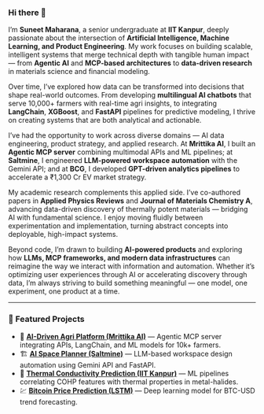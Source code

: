 ### Hi there 👋  

I’m **Suneet Maharana**, a senior undergraduate at **IIT Kanpur**, deeply passionate about the intersection of **Artificial Intelligence, Machine Learning, and Product Engineering**. My work focuses on building scalable, intelligent systems that merge technical depth with tangible human impact — from **Agentic AI** and **MCP-based architectures** to **data-driven research** in materials science and financial modeling.  

Over time, I’ve explored how data can be transformed into decisions that shape real-world outcomes. From developing **multilingual AI chatbots** that serve 10,000+ farmers with real-time agri insights, to integrating **LangChain**, **XGBoost**, and **FastAPI** pipelines for predictive modeling, I thrive on creating systems that are both analytical and actionable.  

I’ve had the opportunity to work across diverse domains — AI data engineering, product strategy, and applied research. At **Mrittika AI**, I built an **Agentic MCP server** combining multimodal APIs and ML pipelines; at **Saltmine**, I engineered **LLM-powered workspace automation** with the Gemini API; and at **BCG**, I developed **GPT-driven analytics pipelines** to accelerate a ₹1,300 Cr EV market strategy.  

My academic research complements this applied side. I’ve co-authored papers in **Applied Physics Reviews** and **Journal of Materials Chemistry A**, advancing data-driven discovery of thermally potent materials — bridging AI with fundamental science. I enjoy moving fluidly between experimentation and implementation, turning abstract concepts into deployable, high-impact systems.  

Beyond code, I’m drawn to building **AI-powered products** and exploring how **LLMs, MCP frameworks, and modern data infrastructures** can reimagine the way we interact with information and automation. Whether it’s optimizing user experiences through AI or accelerating discovery through data, I’m always striving to build something meaningful — one model, one experiment, one product at a time.  

---

### 📂 Featured Projects  
- 🧩 [**AI-Driven Agri Platform (Mrittika AI)**](https://github.com/thesuneet7) — Agentic MCP server integrating APIs, LangChain, and ML models for 10k+ farmers.  
- 🏗️ [**AI Space Planner (Saltmine)**](https://github.com/thesuneet7) — LLM-based workspace design automation using Gemini API and FastAPI.  
- 🔬 [**Thermal Conductivity Prediction (IIT Kanpur)**](https://github.com/thesuneet69/PBE-HSE-prediction-final) — ML pipelines correlating COHP features with thermal properties in metal-halides.  
- 💹 [**Bitcoin Price Prediction (LSTM)**](https://github.com/thesuneet7/Bitcoin-Price-Prediction-Using-LSTM) — Deep learning model for BTC-USD trend forecasting.  
